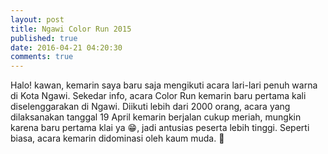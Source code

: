 ```yaml
---
layout: post
title: Ngawi Color Run 2015
published: true
date: 2016-04-21 04:20:30
comments: true
---
```


Halo! kawan, kemarin saya baru saja mengikuti acara lari-lari penuh warna di Kota Ngawi. Sekedar info, acara Color Run kemarin baru pertama kali diselenggarakan di Ngawi.
Diikuti lebih dari 2000 orang, acara yang dilaksanakan tanggal 19 April kemarin berjalan cukup meriah, mungkin karena baru pertama klai ya :grin:, jadi antusias peserta lebih tinggi.
Seperti biasa, acara kemarin didominasi oleh kaum muda. :runner:

